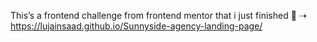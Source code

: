 
This’s a frontend challenge from frontend mentor that i just finished 🍊
⇢ https://lujainsaad.github.io/Sunnyside-agency-landing-page/
